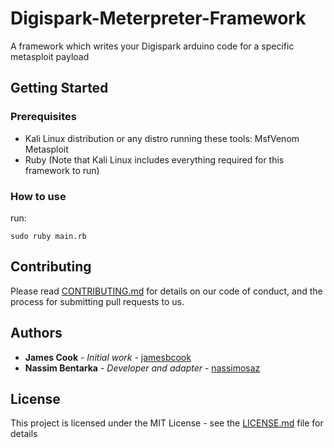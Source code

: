 # Digispark-Meterpreter-Framework
A framework which writes your Digispark arduino code for a specific metasploit payload
## Getting Started
### Prerequisites
- Kali Linux distribution or any distro running these tools:
  MsfVenom
  Metasploit
- Ruby
(Note that Kali Linux includes everything required for this framework to run)
### How to use
run:
```
sudo ruby main.rb
```
## Contributing
Please read [CONTRIBUTING.md]() for details on our code of conduct, and the process for submitting pull requests to us.
## Authors
* **James Cook** - *Initial work* - [jamesbcook](https://github.com/jamesbcook)
* **Nassim Bentarka** - *Developer and adapter* - [nassimosaz](https://github.com/nassimosaz)
## License

This project is licensed under the MIT License - see the [LICENSE.md](LICENSE.md) file for details
